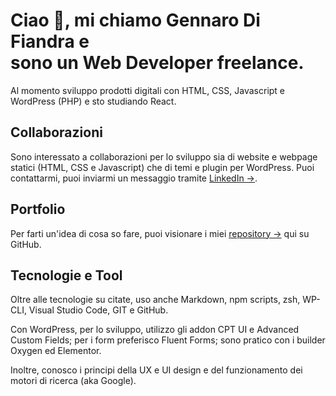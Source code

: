 # Ciao 👋, mi chiamo Gennaro Di Fiandra e <br>sono un Web Developer freelance.

Al momento sviluppo prodotti digitali con HTML, CSS, Javascript e WordPress (PHP) e sto studiando React.

## Collaborazioni

Sono interessato a collaborazioni per lo sviluppo sia di website e webpage statici (HTML, CSS e Javascript) che di temi e plugin per WordPress. Puoi contattarmi, puoi inviarmi un messaggio tramite [LinkedIn →](https://it.linkedin.com/in/gennarodifiandra).

## Portfolio

Per farti un'idea di cosa so fare, puoi visionare i miei [repository →](https://github.com/GennaroDiFiandra?tab=repositories) qui su GitHub.

## Tecnologie e Tool

Oltre alle tecnologie su citate, uso anche Markdown, npm scripts, zsh, WP-CLI, Visual Studio Code, GIT e GitHub.

Con WordPress, per lo sviluppo, utilizzo gli addon CPT UI e Advanced Custom Fields; per i form preferisco Fluent Forms; sono pratico con i builder Oxygen ed Elementor.

Inoltre, conosco i principi della UX e UI design e del funzionamento dei motori di ricerca (aka Google).

